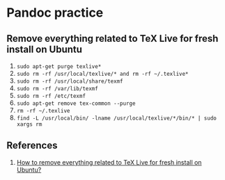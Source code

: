 # Pandoc practice

## Remove everything related to TeX Live for fresh install on Ubuntu

1.  `sudo apt-get purge texlive*`
1.  `sudo rm -rf /usr/local/texlive/* and rm -rf ~/.texlive*`
1.  `sudo rm -rf /usr/local/share/texmf`
1.  `sudo rm -rf /var/lib/texmf`
1.  `sudo rm -rf /etc/texmf`
1.  `sudo apt-get remove tex-common --purge`
1.  `rm -rf ~/.texlive`
1.  `find -L /usr/local/bin/ -lname /usr/local/texlive/*/bin/* | sudo xargs rm`

## References

1.  [How to remove everything related to TeX Live for fresh install on Ubuntu?](https://tex.stackexchange.com/questions/95483/how-to-remove-everything-related-to-tex-live-for-fresh-install-on-ubuntu)
